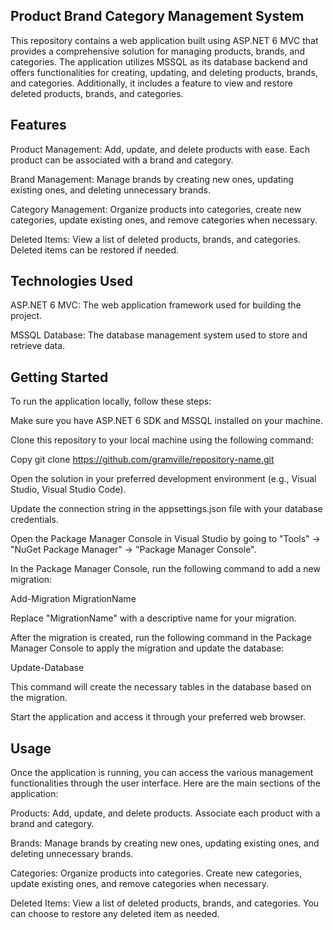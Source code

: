 ## Product Brand Category Management System
This repository contains a web application built using ASP.NET 6 MVC that provides a comprehensive solution for managing products, brands, and categories. The application utilizes MSSQL as its database backend and offers functionalities for creating, updating, and deleting products, brands, and categories. Additionally, it includes a feature to view and restore deleted products, brands, and categories.

## Features
Product Management: Add, update, and delete products with ease. Each product can be associated with a brand and category.

Brand Management: Manage brands by creating new ones, updating existing ones, and deleting unnecessary brands.

Category Management: Organize products into categories, create new categories, update existing ones, and remove categories when necessary.

Deleted Items: View a list of deleted products, brands, and categories. Deleted items can be restored if needed.

## Technologies Used
ASP.NET 6 MVC: The web application framework used for building the project.

MSSQL Database: The database management system used to store and retrieve data.

## Getting Started
To run the application locally, follow these steps:

Make sure you have ASP.NET 6 SDK and MSSQL installed on your machine.

Clone this repository to your local machine using the following command:

Copy
git clone https://github.com/gramville/repository-name.git


Open the solution in your preferred development environment (e.g., Visual Studio, Visual Studio Code).

Update the connection string in the appsettings.json file with your database credentials.

Open the Package Manager Console in Visual Studio by going to "Tools" -> "NuGet Package Manager" -> "Package Manager Console".

In the Package Manager Console, run the following command to add a new migration:


Add-Migration MigrationName


Replace "MigrationName" with a descriptive name for your migration.

After the migration is created, run the following command in the Package Manager Console to apply the migration and update the database:


Update-Database


This command will create the necessary tables in the database based on the migration.

Start the application and access it through your preferred web browser.

## Usage
Once the application is running, you can access the various management functionalities through the user interface. Here are the main sections of the application:

Products: Add, update, and delete products. Associate each product with a brand and category.

Brands: Manage brands by creating new ones, updating existing ones, and deleting unnecessary brands.

Categories: Organize products into categories. Create new categories, update existing ones, and remove categories when necessary.

Deleted Items: View a list of deleted products, brands, and categories. You can choose to restore any deleted item as needed.

